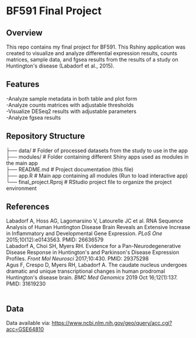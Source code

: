 # BF591 Final Project

## Overview
This repo contains my final project for BF591. This Rshiny application was created to visualize and analyze differential expression results, counts matrices, sample data, and fgsea results from the results of a study on Huntington's disease (Labadorf et al., 2015). 

## Features
-Analyze sample metadata in both table and plot form <br>
-Analyze counts matrices with adjustable thresholds <br>
-Visualize DESeq2 results with adjustable parameters <br>
-Analyze fgsea results <br>

## Repository Structure

├── data/                 # Folder of processed datasets from the study to use in the app  
├── modules/              # Folder containing different Shiny apps used as modules in the main app    
├── README.md             # Project documentation (this file) <br>
├── app.R                 # Main app containing all modules (Run to load interactive app)  
└── final_project.Rproj   # RStudio project file to organize the project environment   

## References
Labadorf A, Hoss AG, Lagomarsino V, Latourelle JC et al. RNA Sequence Analysis of Human Huntington Disease Brain Reveals an Extensive Increase in Inflammatory and Developmental Gene Expression. *PLoS One* 2015;10(12):e0143563. PMID: 26636579<br>
Labadorf A, Choi SH, Myers RH. Evidence for a Pan-Neurodegenerative Disease Response in Huntington's and Parkinson's Disease Expression Profiles. *Front Mol Neurosci* 2017;10:430. PMID: 29375298<br>
Agus F, Crespo D, Myers RH, Labadorf A. The caudate nucleus undergoes dramatic and unique transcriptional changes in human prodromal Huntington's disease brain. *BMC Med Genomics* 2019 Oct 16;12(1):137. PMID: 31619230<br><br>


## Data
Data available via: https://www.ncbi.nlm.nih.gov/geo/query/acc.cgi?acc=GSE64810

